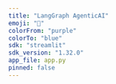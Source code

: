 ```yaml
---
title: "LangGraph AgenticAI"
emoji: "🧠"
colorFrom: "purple"
colorTo: "blue"
sdk: "streamlit"
sdk_version: "1.32.0"
app_file: app.py
pinned: false
---
```


<!-- This Hugging Face Space uses a Streamlit frontend to run the LangGraph AgenticAI application. -->
